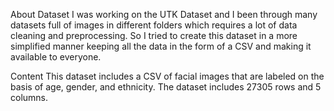 About Dataset
I was working on the UTK Dataset and I been through many datasets full of images in different folders which requires a lot of data cleaning and preprocessing.
So I tried to create this dataset in a more simplified manner keeping all the data in the form of a CSV and making it available to everyone.

Content
This dataset includes a CSV of facial images that are labeled on the basis of age, gender, and ethnicity.
The dataset includes 27305 rows and 5 columns.
